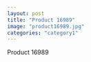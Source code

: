 ```yaml
---
layout: post
title: "Product 16989"
image: "product16989.jpg"
categories: "category1"
---
```

Product 16989
